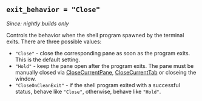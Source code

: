 ## `exit_behavior = "Close"`

*Since: nightly builds only*

Controls the behavior when the shell program spawned by the terminal exits.
There are three possible values:

* `"Close"` - close the corresponding pane as soon as the program exits. This is the default setting.
* `"Hold"` - keep the pane open after the program exits. The pane must be manually closed via [CloseCurrentPane](../keyassignment/CloseCurrentPane.md), [CloseCurrentTab](../keyassignment/CloseCurrentTab.md) or closeing the window.
* `"CloseOnCleanExit"` - if the shell program exited with a successful status, behave like `"Close"`, otherwise, behave like `"Hold"`.
